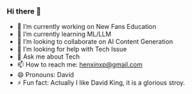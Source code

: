### Hi there 👋

<!--
**henxinxp/henxinxp** is a ✨ _special_ ✨ repository because its `README.md` (this file) appears on your GitHub profile.

Here are some ideas to get you started:

- 🔭 I’m currently working on New Fans Education
- 🌱 I’m currently learning ML/LLM
- 👯 I’m looking to collaborate on AI Content Generation
- 🤔 I’m looking for help with Tech Issue
- 💬 Ask me about Tech
- 📫 How to reach me: henxinxp@gmail.com
- 😄 Pronouns: David
- ⚡ Fun fact: Actually I like David King, it is a glorious stroy.
<div align="center"> <img src="https://metrics.lecoq.io/sun0225SUN?template=classic&config.timezone=Asia%2FShanghai"> </div>
-->

- 🔭 I’m currently working on New Fans Education
- 🌱 I’m currently learning ML/LLM
- 👯 I’m looking to collaborate on AI Content Generation
- 🤔 I’m looking for help with Tech Issue
- 💬 Ask me about Tech
- 📫 How to reach me: henxinxp@gmail.com
- 😄 Pronouns: David
- ⚡ Fun fact: Actually I like David King, it is a glorious stroy.

